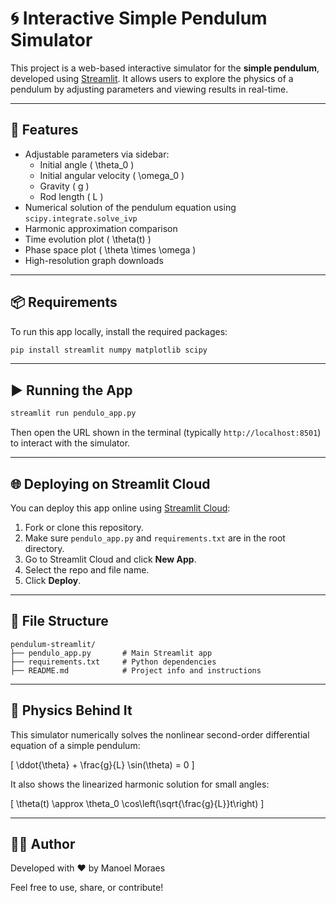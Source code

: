 # 🌀 Interactive Simple Pendulum Simulator

This project is a web-based interactive simulator for the **simple pendulum**, developed using [Streamlit](https://streamlit.io). It allows users to explore the physics of a pendulum by adjusting parameters and viewing results in real-time.

---

## 🚀 Features

- Adjustable parameters via sidebar:
  - Initial angle \( \theta_0 \)
  - Initial angular velocity \( \omega_0 \)
  - Gravity \( g \)
  - Rod length \( L \)
- Numerical solution of the pendulum equation using `scipy.integrate.solve_ivp`
- Harmonic approximation comparison
- Time evolution plot \( \theta(t) \)
- Phase space plot \( \theta \times \omega \)
- High-resolution graph downloads

---

## 📦 Requirements

To run this app locally, install the required packages:

```bash
pip install streamlit numpy matplotlib scipy
```

---

## ▶️ Running the App

```bash
streamlit run pendulo_app.py
```

Then open the URL shown in the terminal (typically `http://localhost:8501`) to interact with the simulator.

---

## 🌐 Deploying on Streamlit Cloud

You can deploy this app online using [Streamlit Cloud](https://streamlit.io/cloud):

1. Fork or clone this repository.
2. Make sure `pendulo_app.py` and `requirements.txt` are in the root directory.
3. Go to Streamlit Cloud and click **New App**.
4. Select the repo and file name.
5. Click **Deploy**.

---

## 📁 File Structure

```
pendulum-streamlit/
├── pendulo_app.py       # Main Streamlit app
├── requirements.txt     # Python dependencies
├── README.md            # Project info and instructions
```

---

## 🧠 Physics Behind It

This simulator numerically solves the nonlinear second-order differential equation of a simple pendulum:

\[ \ddot{\theta} + \frac{g}{L} \sin(\theta) = 0 \]

It also shows the linearized harmonic solution for small angles:

\[ \theta(t) \approx \theta_0 \cos\left(\sqrt{\frac{g}{L}}t\right) \]

---

## 👨‍💻 Author

Developed with ❤️ by Manoel Moraes

Feel free to use, share, or contribute!
